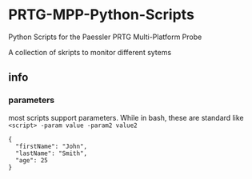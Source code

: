 # PRTG-MPP-Python-Scripts
 Python Scripts for the Paessler PRTG Multi-Platform Probe  
   
 A collection of skripts to monitor different sytems

## info

### parameters
most scripts support parameters. While in bash, these are standard like 
```<script> -param value -param2 value2```

```
{
  "firstName": "John",
  "lastName": "Smith",
  "age": 25
}
```
